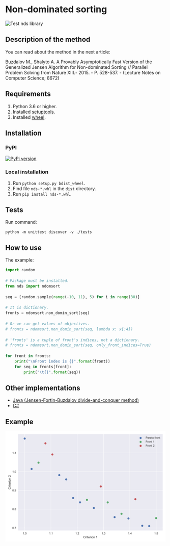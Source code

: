 # Non-dominated sorting

![Test nds library](https://github.com/KernelA/nds-py/workflows/Test%20nds%20library/badge.svg?branch=master)

## Description of the method

You can read about the method in the next article:

Buzdalov M., Shalyto A. A Provably Asymptotically Fast Version of the Generalized Jensen Algorithm for Non-dominated Sorting  // Parallel Problem Solving from Nature XIII.- 2015. - P. 528-537. - (Lecture Notes on Computer Science; 8672)

## Requirements

1. Python 3.6 or higher.
2. Installed [setuptools](https://pypi.org/project/setuptools/).
3. Installed [wheel](https://pythonwheels.com/).

## Installation

### PyPI

[![PyPi version](https://badge.fury.io/py/nds.svg)](https://badge.fury.io/py/nds)

### Local installation 

1. Run `python setup.py bdist_wheel`.
2. Find file `nds-*.whl` in the `dist` directory.
3. Run `pip install nds-*.whl`.

## Tests

Run command:
```
python -m unittest discover -v ./tests
```

## How to use

The example:

```python
import random

# Package must be installed.
from nds import ndomsort

seq = [random.sample(range(-10, 11), 5) for i in range(30)]

# It is dictionary.
fronts = ndomsort.non_domin_sort(seq)

# Or we can get values of objectives.
# fronts = ndomsort.non_domin_sort(seq, lambda x: x[:4])

# 'fronts' is a tuple of front's indices, not a dictionary.
# fronts = ndomsort.non_domin_sort(seq, only_front_indices=True)

for front in fronts:
    print("\nFront index is {}".format(front))
    for seq in fronts[front]:
        print("\t{}".format(seq))

```

## Other implementations

* [Java (Jensen-Fortin-Buzdalov divide-and-conquer method)](https://github.com/mbuzdalov/non-dominated-sorting)
* [C#](https://github.com/KernelA/nds)

## Example

![Pareto front figure](docs/fronts.svg)

